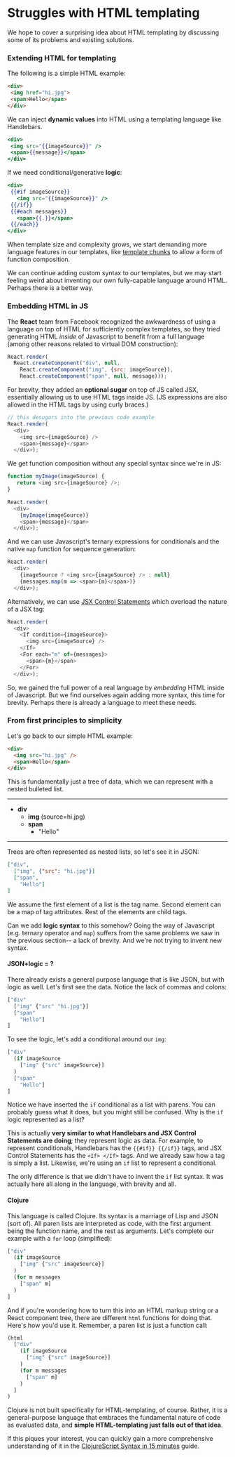 # Struggles with HTML templating

We hope to cover a surprising idea about HTML templating by discussing some of
its problems and existing solutions.

### Extending HTML for templating

The following is a simple HTML example:

```html
<div>
 <img href="hi.jpg">
 <span>Hello</span>
</div>
```

We can inject __dynamic values__ into HTML using a templating language like
Handlebars.

```handlebars
<div>
 <img src="{{imageSource}}" />
 <span>{{message}}</span>
</div>
```

If we need conditional/generative __logic__:

```handlebars
<div>
 {{#if imageSource}}
   <img src="{{imageSource}}" />
 {{/if}}
 {{#each messages}}
   <span>{{.}}</span>
 {{/each}}
</div>
```

When template size and complexity grows, we start demanding more language
features in our templates, like [template
chunks](http://handlebarsjs.com/#helpers) to allow a form of function
composition.

We can continue adding custom syntax to our templates, but we may start feeling
weird about inventing our own fully-capable language around HTML.  Perhaps
there is a better way.

### Embedding HTML in JS

The __React__ team from Facebook recognized the awkwardness of using a language
on top of HTML for sufficiently complex templates, so they tried generating
HTML _inside_ of Javascript to benefit from a full language (among other
reasons related to virtual DOM construction):

```javascript
React.render(
  React.createComponent("div", null,
    React.createComponent("img", {src: imageSource}),
    React.createComponent("span", null, message)));
```

For brevity, they added an __optional sugar__ on top of JS called JSX,
essentially allowing us to use HTML tags inside JS. (JS expressions are also
allowed in the HTML tags by using curly braces.)

```javascript
// this desugars into the previous code example
React.render(
  <div>
    <img src={imageSource} />
    <span>{message}</span>
  </div>);
```

We get function composition without any special syntax since we're in JS:

```javascript
function myImage(imageSource) {
   return <img src={imageSource} />;
}

React.render(
  <div>
    {myImage(imageSource)}
    <span>{message}</span>
  </div>);
```

And we can use Javascript's ternary expressions for conditionals and the native
`map` function for sequence generation:

```javascript
React.render(
  <div>
    {imageSource ? <img src={imageSource} /> : null}
    {messages.map(m => <span>{m}</span>)}
  </div>);
```

Alternatively, we can use [JSX Control
Statements](https://github.com/valtech-au/jsx-control-statements) which
overload the nature of a JSX tag:

```javascript
React.render(
  <div>
    <If condition={imageSource}>
      <img src={imageSource} />
    </If>
    <For each="m" of={messages}>
      <span>{m}</span>
    </For>
  </div>);
```

So, we gained the full power of a real language by _embedding_ HTML inside of
Javascript.  But we find ourselves again adding more syntax, this time for
brevity.  Perhaps there is already a language to meet these needs.

### From first principles to simplicity

Let's go back to our simple HTML example:

```html
<div>
  <img src="hi.jpg" />
  <span>Hello</span>
</div>
```

This is fundamentally just a tree of data, which we can represent with a nested
bulleted list.

----

- __div__
  - __img__ (source=hi.jpg)
  - __span__
    - "Hello"

----

Trees are often represented as nested lists, so let's see it in JSON:

```json
["div",
  ["img", {"src": "hi.jpg"}]
  ["span",
    "Hello"]
]
```

We assume the first element of a list is the tag name.  Second element can be a
map of tag attributes.  Rest of the elements are child tags.

Can we add __logic syntax__ to this somehow?  Going the way of Javascript (e.g.
ternary operator and `map`) suffers from the same problems we saw in the
previous section-- a lack of brevity.  And we're not trying to invent new
syntax.

#### JSON+logic = ?

There already exists a general purpose language that is like JSON, but with
logic as well.  Let's first see the data.  Notice the lack of commas and
colons:

```clojure
["div"
  ["img" {"src" "hi.jpg"}]
  ["span"
    "Hello"]
]
```

To see the logic, let's add a conditional around our `img`:

```clojure
["div"
  (if imageSource
    ["img" {"src" imageSource}]
  )
  ["span"
    "Hello"]
]
```

Notice we have inserted the `if` conditional as a list with parens.  You can
probably guess what it does, but you might still be confused.  Why is the `if`
logic represented as a list?

This is actually __very similar to what Handlebars and JSX Control Statements
are doing__; they represent logic as data.  For example, to represent
conditionals, Handlebars has the `{{#if}} {{/if}}` tags, and JSX Control
Statements has the `<If> </If>` tags.  And we already saw how a tag is simply a
list.  Likewise, we're using an `if` list to represent a conditional.

The only difference is that we didn't have to invent the `if` list syntax.  It
was actually here all along in the language, with brevity and all.

#### Clojure

This language is called Clojure.  Its syntax is a marriage of Lisp and JSON
(sort of).  All paren lists are interpreted as code, with the first argument
being the function name, and the rest as arguments.  Let's complete our example
with a `for` loop (simplified):

```clojure
["div"
  (if imageSource
    ["img" {"src" imageSource}]
  )
  (for m messages
    ["span" m]
  )
]
```

And if you're wondering how to turn this into an HTML markup string or a React
component tree, there are different `html` functions for doing that.  Here's
how you'd use it.  Remember, a paren list is just a function call:

```clojure
(html
  ["div"
    (if imageSource
      ["img" {"src" imageSource}]
    )
    (for m messages
      ["span" m]
    )
  ]
)
```

Clojure is not built specifically for HTML-templating, of course.  Rather, it
is a general-purpose language that embraces the fundamental nature of code as
evaluated data, and __simple HTML-templating just falls out of that idea__.

If this piques your interest, you can quickly gain a more comprehensive
understanding of it in the [ClojureScript Syntax in 15
minutes](https://github.com/shaunlebron/ClojureScript-Syntax-in-15-minutes)
guide.

